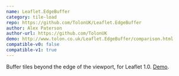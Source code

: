 ```yaml
---
name: Leaflet.EdgeBuffer
category: tile-load
repo: https://github.com/TolonUK/Leaflet.EdgeBuffer
author: Alex Paterson
author-url: https://github.com/TolonUK
demo: http://www.tolon.co.uk/Leaflet.EdgeBuffer/comparison.html
compatible-v0: false
compatible-v1: true
---
```


Buffer tiles beyond the edge of the viewport, for Leaflet 1.0. <a href="http://www.tolon.co.uk/Leaflet.EdgeBuffer/comparison.html">Demo</a>.
